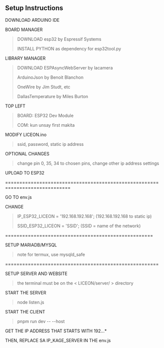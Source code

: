 ## Setup Instructions

DOWNLOAD ARDUINO IDE

BOARD MANAGER
> DOWNLOAD esp32 by Espressif Systems
> 
> INSTALL PYTHON as dependency for esp32tool.py
> 

LIBRARY MANAGER
> DOWNLOAD ESPAsyncWebServer by lacamera
> 
> ArduinoJson by Benoit Blanchon
> 
> OneWire by Jim Studt, etc
> 
> DallasTemperature by Miles Burton
> 

TOP LEFT
> BOARD: ESP32 Dev Module
> 
> COM: kun unsay first makita
> 

MODIFY LICEON.ino
> ssid, password, static ip address



OPTIONAL CHANGES
>change pin 0, 35, 34 to chosen pins, change other ip address settings



UPLOAD TO ESP32

=============================================================================

GO TO env.js

CHANGE 
>IP_ESP32_LICEON = '192.168.192.168'; (192.168.192.168 to static ip)
>
>SSID_ESP32_LICEON = 'SSID'; (SSID = name of the network)


====================================================

SETUP MARIADB/MYSQL
>note for termux, use mysqld_safe

======================================================

SETUP SERVER AND WEBSITE
>the terminal must be on the < LICEON/server/ > directory

START THE SERVER
>node listen.js


START THE CLIENT
>pnpm run dev -- --host

GET THE IP ADDRESS THAT STARTS WITH 192.*.*.*

THEN, REPLACE SA IP_KAGE_SERVER IN THE env.js



